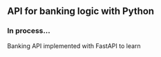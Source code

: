 ## API for banking logic with Python

### In process...

Banking API implemented with FastAPI to learn

